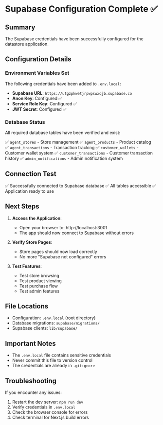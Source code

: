 # Supabase Configuration Complete ✅

## Summary
The Supabase credentials have been successfully configured for the datastore application.

## Configuration Details

### Environment Variables Set
The following credentials have been added to `.env.local`:

- **Supabase URL**: `https://utgzpkwetjrpwpswxqjb.supabase.co`
- **Anon Key**: Configured ✅
- **Service Role Key**: Configured ✅
- **JWT Secret**: Configured ✅

### Database Status
All required database tables have been verified and exist:

✅ `agent_stores` - Store management
✅ `agent_products` - Product catalog  
✅ `agent_transactions` - Transaction tracking
✅ `customer_wallets` - Customer wallet system
✅ `customer_transactions` - Customer transaction history
✅ `admin_notifications` - Admin notification system

## Connection Test
✅ Successfully connected to Supabase database
✅ All tables accessible
✅ Application ready to use

## Next Steps

1. **Access the Application**: 
   - Open your browser to: http://localhost:3001
   - The app should now connect to Supabase without errors

2. **Verify Store Pages**:
   - Store pages should now load correctly
   - No more "Supabase not configured" errors

3. **Test Features**:
   - Test store browsing
   - Test product viewing
   - Test purchase flow
   - Test admin features

## File Locations
- Configuration: `.env.local` (root directory)
- Database migrations: `supabase/migrations/`
- Supabase clients: `lib/supabase/`

## Important Notes
- The `.env.local` file contains sensitive credentials
- Never commit this file to version control
- The credentials are already in `.gitignore`

## Troubleshooting
If you encounter any issues:

1. Restart the dev server: `npm run dev`
2. Verify credentials in `.env.local`
3. Check the browser console for errors
4. Check terminal for Next.js build errors

